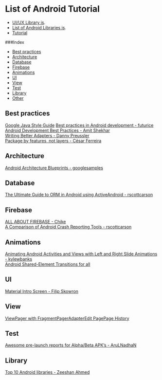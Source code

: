 List of Android Tutorial
======================

* [UI/UX Library is](https://github.com/wasabeef/awesome-android-ui). 
* [List of Android Libraries is](https://github.com/wasabeef/awesome-android-ui). 
* [Tutorial](https://guides.codepath.com/android)

###Index
* [Best practices](#best-practices)
* [Architecture](#architecture)
* [Database](#database)
* [Firebase](#firebase)
* [Animations](#animations)
* [UI](#ui)
* [View](#view)
* [Test](#test)
* [Library](#library)
* [Other](#other)

## Best practices
[Google Java Style Guide](http://google.github.io/styleguide/javaguide.html)
[Best practices in Android development - futurice](https://github.com/futurice/android-best-practices)  
[Android Development Best Practices - Amit Shekhar](https://medium.freecodecamp.com/android-development-best-practices-83c94b027fd3#.9ffhkkc07)  
[Writing Better Adapters - Danny Preussler](https://medium.com/@dpreussler/writing-better-adapters-1b09758407d2#.qbbqodllp)  
[Package by features, not layers - César Ferreira](https://medium.com/@cesarmcferreira/package-by-features-not-layers-2d076df1964d#.cd5z41lca)  

## Architecture
[Android Architecture Blueprints - googlesamples](https://github.com/googlesamples/android-architecture)  

## Database
[The Ultimate Guide to ORM in Android using ActiveAndroid - rscottcarson](http://www.rscottcarson.com/2016/09/22/the-ultimate-guide-to-orm-in-android-using-activeandroid-part-1/)  

## Firebase
[ALL ABOUT FIREBASE - Chike](http://chikemgbemena.com/2016/09/27/recap-lagos-launchpad-developers-conference-all-about-firebase/)  
[A Comparison of Android Crash Reporting Tools - rscottcarson](https://www.captechconsulting.com/blogs/a-comparison-of-android-crash-reporting-tools)  

## Animations
[Animating Android Activities and Views with Left and Right Slide Animations - kylewbanks ](https://kylewbanks.com/blog/left-and-right-slide-animations-on-android-activity-or-view)  
[Android Shared-Element Transitions for all ](https://medium.com/@aitorvs/android-shared-element-transitions-for-all-b90e9361507d#.41n5jc48x)

## UI
[Material Intro Screen - Filip Skowron ](https://medium.com/tangoagency/material-intro-screen-for-android-apps-c4317fbac923#.676l8le25)  

## View
[ViewPager with FragmentPagerAdapterEdit PagePage History](https://guides.codepath.com/android/ViewPager-with-FragmentPagerAdapter)

## Test
[Awesome pre-launch reports for Alpha/Beta APK’s - AruLNadhaN](https://medium.com/@AruLNadhaN/awesome-pre-launch-reports-for-alpha-beta-apks-9960ac5c403c#.99nxv0vy0) 

## Library
[Top 10 Android libraries - Zeeshan Ahmed](http://www.startingandroid.com/top-10-android-libraries-every-android-developer-should-know-about/)  



